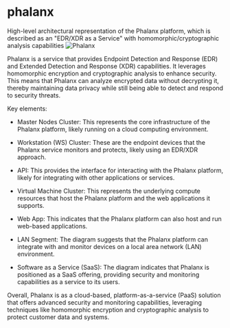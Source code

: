 # phalanx
High-level architectural representation of the Phalanx platform, which is described as an "EDR/XDR as a Service" with homomorphic/cryptographic analysis capabilities
![Phalanx](https://github.com/hashburst/phalanx/assets/55950175/b29a109f-a458-41d4-a9ed-1ea9ac85c67f)

Phalanx is a service that provides Endpoint Detection and Response (EDR) and Extended Detection and Response (XDR) capabilities. It leverages homomorphic encryption and cryptographic analysis to enhance security. This means that Phalanx can analyze encrypted data without decrypting it, thereby maintaining data privacy while still being able to detect and respond to security threats.

Key elements:

- Master Nodes Cluster: This represents the core infrastructure of the Phalanx platform, likely running on a cloud computing environment.

- Workstation (WS) Cluster: These are the endpoint devices that the Phalanx service monitors and protects, likely using an EDR/XDR approach.

- API: This provides the interface for interacting with the Phalanx platform, likely for integrating with other applications or services.

- Virtual Machine Cluster: This represents the underlying compute resources that host the Phalanx platform and the web applications it supports.

- Web App: This indicates that the Phalanx platform can also host and run web-based applications.

- LAN Segment: The diagram suggests that the Phalanx platform can integrate with and monitor devices on a local area network (LAN) environment.

- Software as a Service (SaaS): The diagram indicates that Phalanx is positioned as a SaaS offering, providing security and monitoring capabilities as a service to its users.

Overall, Phalanx is as a cloud-based, platform-as-a-service (PaaS) solution that offers advanced security and monitoring capabilities, leveraging techniques like homomorphic encryption and cryptographic analysis to protect customer data and systems.
